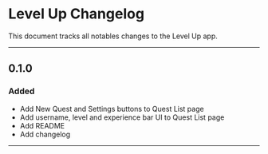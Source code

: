 # Level Up Changelog

This document tracks all notables changes to the Level Up app.

---

## 0.1.0

### Added

- Add New Quest and Settings buttons to Quest List page
- Add username, level and experience bar UI to Quest List page
- Add README
- Add changelog

---
